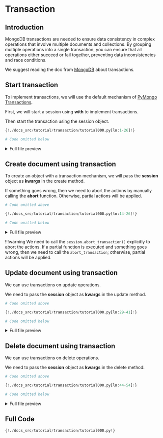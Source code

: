 # Transaction

## Introduction

MongoDB transactions are needed to ensure data consistency in complex operations that involve multiple documents and collections. By grouping multiple operations into a single transaction, you can ensure that all operations either succeed or fail together, preventing data inconsistencies and race conditions.

We suggest reading the doc from <a href="https://www.mongodb.com/docs/manual/core/transactions/" class="external-link" target="_blank">MongoDB</a> about transactions.

## Start transaction

To implement transactions, we will use the default mechanism of <a href="https://pymongo.readthedocs.io/en/stable/api/pymongo/client_session.html#transactions" class="external-link" target="_blank">PyMongo Transactions</a>.

First, we will start a session using **with** to implement transactions.

Then start the transaction using the session object.

```Python hl_lines="15-16"
{!./docs_src/tutorial/transaction/tutorial000.py[ln:1-26]!}

# Code omitted below
```

<details>
<summary>Full file preview</summary>
```Python
{!./docs_src/tutorial/transaction/tutorial000.py!}
```
</details>

## Create document using transaction

To create an object with a transaction mechanism, we will pass the **session** object as **kwargs** in the create method.

If something goes wrong, then we need to abort the actions by manually calling the **abort** function. Otherwise, partial actions will be applied.

```Python hl_lines="10 15"
# Code omitted above

{!./docs_src/tutorial/transaction/tutorial000.py[ln:14-26]!}

# Code omitted below
```

<details>
<summary>Full file preview</summary>
```Python
{!./docs_src/tutorial/transaction/tutorial000.py!}
```
</details>

!!!warning
    We need to call the `session.abort_transaction()` explicitly to abort the actions. If a partial function is executed and something goes wrong, then we need to call the `abort_transaction`; otherwise, partial actions will be applied.

## Update document using transaction

We can use transactions on update operations.

We need to pass the **session** object as **kwargs** in the update method.

```Python hl_lines="9 13"
# Code omitted above

{!./docs_src/tutorial/transaction/tutorial000.py[ln:29-41]!}

# Code omitted below
```

<details>
<summary>Full file preview</summary>
```Python
{!./docs_src/tutorial/transaction/tutorial000.py!}
```
</details>

## Delete document using transaction

We can use transactions on delete operations.

We need to pass the **session** object as **kwargs** in the delete method.

```Python hl_lines="8 11"
# Code omitted above

{!./docs_src/tutorial/transaction/tutorial000.py[ln:44-54]!}

# Code omitted below
```

<details>
<summary>Full file preview</summary>
```Python
{!./docs_src/tutorial/transaction/tutorial000.py!}
```
</details>

## Full Code

```Python
{!./docs_src/tutorial/transaction/tutorial000.py!}
```
